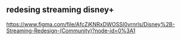 ## redesing streaming disney+

https://www.figma.com/file/AfcZjKNRxDWOSSI0vrnrls/Disney%2B-Streaming-Redesign-(Community)?node-id=0%3A1
